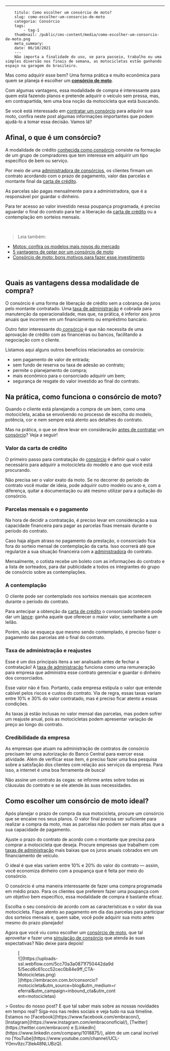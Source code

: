 ---
        titulo: Como escolher um consórcio de moto?
        slug: como-escolher-um-consorcio-de-moto
        categoria: Consórcio
        tags:
            - tag-1
        thumbnail: /public/cms-content/media/como-escolher-um-consorcio-de-moto.png
        meta_summary: 
        date: 06/10/2021
        ---
        Não importa a finalidade do uso, se para passeio, trabalho ou uma simples diversão nos finais de semana, as motocicletas estão ganhando espaço na garagem do brasileiro.

Mas como adquirir esse bem? Uma forma prática e muito econômica para quem se planeja é escolher um [**consórcio de moto**](https://www.embracon.com.br/consorcio-motos).

Com algumas vantagens, essa modalidade de compra é interessante para quem está fazendo planos e pretende adquirir o veículo sem pressa, mas, em contrapartida, tem uma boa noção da motocicleta que está buscando.

Se você está interessado em [contratar um consórcio](https://www.embracon.com.br/blog/por-que-e-como-contratar-um-consorcio-da-embracon) para adquirir sua moto, confira neste post algumas informações importantes que podem ajudá-lo a tomar essa decisão. Vamos lá?

Afinal, o que é um consórcio?
-----------------------------

A modalidade de crédito [conhecida como consórcio](https://www.embracon.com.br/blog/afinal-o-que-e-o-consorcio) consiste na formação de um grupo de compradores que tem interesse em adquirir um tipo específico de bem ou serviço.

Por meio de uma [administradora de consórcios](https://www.embracon.com.br/blog/afinal-o-que-uma-administradora-de-consorcio-faz), os clientes firmam um contrato acordando com o prazo de pagamento, valor das parcelas e montante final da [carta de crédito](https://www.embracon.com.br/conhecaoconsorcio/o-que-e-carta-de-credito).

As parcelas são pagas mensalmente para a administradora, que é a responsável por guardar o dinheiro.

Para ter acesso ao valor investido nessa poupança programada, é preciso aguardar o final do contrato para ter a liberação da [carta de crédito](https://www.embracon.com.br/conhecaoconsorcio/o-que-e-carta-de-credito) ou a contemplação em sorteios mensais.

‍

> Leia também:

- [Motos: confira os modelos mais novos do mercado](https://www.embracon.com.br/blog/motos-confira-os-modelos-mais-novos-do-mercado)
- [5 vantagens de optar por um consórcio de moto](https://www.embracon.com.br/blog/5-vantagens-consorcio-de-moto)
- [Consórcio de moto: bons motivos para fazer esse investimento](https://www.embracon.com.br/blog/consorcio-de-moto-bons-motivos-para-fazer-esse-investimento)

‍

Quais as vantagens dessa modalidade de compra?
----------------------------------------------

O consórcio é uma forma de liberação de crédito sem a cobrança de juros pelo montante contratado. Uma [taxa de administração](https://www.embracon.com.br/conhecaoconsorcio/o-que-e-taxa-de-administracao) é cobrada para manutenção da operacionalidade, mas que, na prática, é inferior aos juros anuais que incorrem em um financiamento ou empréstimo bancário.

Outro fator interessante do[ consórcio](https://www.embracon.com.br/conhecaoconsorcio/o-que-e-consorcio) é que não necessita de uma aprovação de crédito com as financeiras ou bancos, facilitando a negociação com o cliente.

Listamos aqui alguns outros benefícios relacionados ao consórcio:

- sem pagamento de valor de entrada;
- sem fundo de reserva ou taxa de adesão ao contrato;
- permite o planejamento de compra;
- mais econômico para o consorciado adquirir um bem;
- segurança de resgate do valor investido ao final do contrato.

Na prática, como funciona o consórcio de moto?
----------------------------------------------

Quando o cliente está planejando a compra de um bem, como uma motocicleta, acaba se envolvendo no processo de escolha do modelo, potência, cor e nem sempre está atento aos detalhes do contrato.

Mas na prática, o que se deve levar em consideração [antes de contratar](https://www.embracon.com.br/blog/por-que-e-como-contratar-um-consorcio-da-embracon) um [consórcio](https://www.embracon.com.br/consorcio-motos)? Veja a seguir!

### Valor da carta de crédito

O primeiro passo para contratação do [consórcio](https://www.embracon.com.br/conhecaoconsorcio/o-que-e-consorcio) é definir qual o valor necessário para adquirir a motocicleta do modelo e ano que você está procurando.

Não precisa ser o valor exato da moto. Se no decorrer do período de contrato você mudar de ideia, pode adquirir outro modelo ou ano e, com a diferença, quitar a documentação ou até mesmo utilizar para a quitação do consórcio.

### Parcelas mensais e o pagamento

Na hora de decidir a contratação, é preciso levar em consideração a sua capacidade financeira para pagar as parcelas fixas mensais durante o período do contrato.

Caso haja algum atraso no pagamento da prestação, o consorciado fica fora do sorteio mensal de contemplação da carta. Isso ocorrerá até que regularize a sua situação financeira com a [administradora](https://www.embracon.com.br/blog/afinal-o-que-uma-administradora-de-consorcio-faz) do contrato.

Mensalmente, o cotista recebe um boleto com as informações do contrato e a lista de sorteados, para dar publicidade a todos os integrantes do grupo de consórcio sobre as contemplações.

### A contemplação

O cliente pode ser contemplado nos sorteios mensais que acontecem durante o período do contrato.

Para antecipar a obtenção da [carta de crédito](https://www.embracon.com.br/conhecaoconsorcio/o-que-e-carta-de-credito) o consorciado também pode dar um [lance](https://www.embracon.com.br/conhecaoconsorcio/o-que-e-o-lance): ganha aquele que oferecer o maior valor, semelhante a um leilão.

Porém, não se esqueça que mesmo sendo contemplado, é preciso fazer o pagamento das parcelas até o final do contrato.

### Taxa de administração e reajustes

Esse é um dos principais itens a ser analisado antes de fechar a contratação! A [taxa de administração](https://www.embracon.com.br/conhecaoconsorcio/o-que-e-taxa-de-administracao) funciona como uma remuneração para empresa que administra esse contrato gerenciar e guardar o dinheiro dos consorciados.

Esse valor não é fixo. Portanto, cada empresa estipula o valor que entende cabível pelos riscos e custos do contrato. Via de regra, essas taxas variam entre 10% e 30% do valor contratado, mas é preciso ficar atento a essas condições.

As taxas já estão inclusas no valor mensal das parcelas, mas podem sofrer um reajuste anual, pois as motocicletas podem apresentar variação de preço ao longo do contrato.

### Credibilidade da empresa

As empresas que atuam na administração de contratos de consórcio precisam ter uma autorização do Banco Central para exercer essa atividade. Além de verificar esse item, é preciso fazer uma boa pesquisa sobre a satisfação dos clientes com relação aos serviços da empresa. Para isso, a internet é uma boa ferramenta de busca!

Não assine um contrato às cegas: se informe antes sobre todas as cláusulas do contrato e se ele atende às suas necessidades.

Como escolher um consórcio de moto ideal?
-----------------------------------------

Após planejar o prazo de compra da sua motocicleta, procure um consórcio que se encaixe nos seus planos. O valor final precisa ser suficiente para realizar a compra da moto, mas as parcelas não podem ser mais altas que a sua capacidade de pagamento.

Ajuste o prazo do contrato de acordo com o montante que precisa para comprar a motocicleta que deseja. Procure empresas que trabalhem com [taxas de administração](https://www.embracon.com.br/conhecaoconsorcio/o-que-e-taxa-de-administracao) mais baixas que os juros anuais cobrados em um financiamento de veículo.

O ideal é que elas variem entre 10% e 20% do valor do contrato — assim, você economiza dinheiro com a poupança que é feita por meio do consórcio.

O consórcio é uma maneira interessante de fazer uma compra programada em médio prazo. Para os clientes que preferem fazer uma poupança com um objetivo bem específico, essa modalidade de compra é bastante eficaz.

Escolha o seu consórcio de acordo com as características e o valor da sua motocicleta. Fique atento ao pagamento em dia das parcelas para participar dos sorteios mensais e, quem sabe, você pode adquirir sua moto antes mesmo do prazo planejado!

Agora que você viu como escolher um [consórcio de moto](https://www.embracon.com.br/consorcio-motos), que tal aproveitar e fazer uma [simulação de consórcio](https://www.embracon.com.br/consorcio) que atenda às suas expectativas? Não deixe para depois!

<figure class="w-richtext-figure-type-image w-richtext-align-center" style="max-width:310px">[<div>![](https://uploads-ssl.webflow.com/5cc70a3a0871f750442da9d5/5ecd6c61ccc52cec0b84e9ff_CTA-Motocicletas.png)</div>](https://embracon.com.br/consorcio?motocicleta&utm_source=blog&utm_medium=referral&utm_campaign=inbound_cta&utm_content=motocicletas)</figure>> Gostou do nosso post? E que tal saber mais sobre as nossas novidades em tempo real? Siga-nos nas redes sociais e veja tudo na sua timeline. Estamos no [Facebook](https://www.facebook.com/embracon/), [Instagram](https://www.instagram.com/embraconoficial/), [Twitter](https://twitter.com/embracon) e [LinkedIn](https://www.linkedin.com/company/1018875/), além de um canal incrível no [YouTube](https://www.youtube.com/channel/UCL-Y0mv9zc73Iek48NLUBzQ).
        